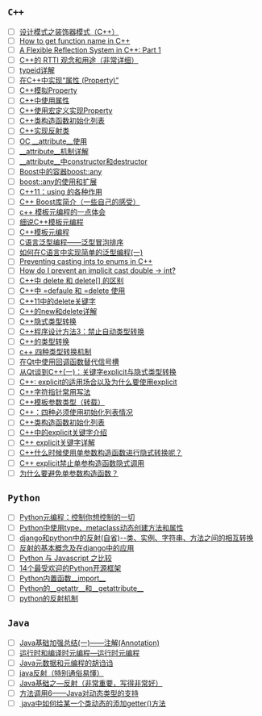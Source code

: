 ## `C++`
- [ ] [设计模式之装饰器模式（C++）](https://blog.csdn.net/hailong0715/article/details/51751208)
- [ ] [How to get function name in C++](https://codeyarns.com/2018/08/22/how-to-get-function-name-in-c/)
- [ ] [A Flexible Reflection System in C++: Part 1](https://preshing.com/20180116/a-primitive-reflection-system-in-cpp-part-1/)
- [ ] [C++的 RTTI 观念和用途（非常详细）](https://www.cnblogs.com/findumars/p/6358194.html)
- [ ] [typeid详解](https://blog.csdn.net/TuxedoLinux/article/details/80604377)
- [ ] [在C++中实现“属性 (Property)”](https://www.cnblogs.com/zjg820207/articles/7637035.html)
- [ ] [C++模拟Property](https://bbs.csdn.net/topics/110073537)
- [ ] [C++中使用属性](https://blog.csdn.net/masefee/article/details/4023021)
- [ ] [C++使用宏定义实现Property](https://blog.csdn.net/masefee/article/details/4023021)
- [ ] [C++类构造函数初始化列表](https://www.cnblogs.com/BlueTzar/articles/1223169.html)
- [ ] [C++实现反射类](https://www.cnblogs.com/feixue/p/cplusplus_reflector.html)
- [ ] [OC __attribute__使用](https://www.jianshu.com/p/e2dfccc32c80)
- [ ] [__attribute__机制详解](https://www.cnblogs.com/marvin-notes/p/4482805.html)
- [ ] [__attribute__中constructor和destructor](https://www.cnblogs.com/alantu2018/p/8465919.html)
- [ ] [Boost中的容器boost::any](https://blog.csdn.net/iFuMI/article/details/51645803)
- [ ] [boost::any的使用和扩展](https://blog.csdn.net/mfcing/article/details/44705831)
- [ ] [C++11：using 的各种作用](https://blog.csdn.net/wishchin/article/details/79870177)
- [ ] [C++ Boost库简介（一些自己的感受）](https://www.cnblogs.com/findumars/p/7257415.html)
- [ ] [c++ 模板元编程的一点体会](https://www.cnblogs.com/catch/p/3952141.html)
- [ ] [细说C++模板元编程](https://www.cnblogs.com/chillblood/p/4083506.html)
- [ ] [C++模板元编程](https://blog.csdn.net/nbadwde/article/details/80674069)
- [ ] [C语言泛型编程——泛型冒泡排序](https://blog.csdn.net/weixin_43919932/article/details/90573445)
- [ ] [如何在C语言中实现简单的泛型编程(一)](https://blog.csdn.net/skyline0623/article/details/6164011)
- [ ] [Preventing casting ints to enums in C++](https://stackoverflow.com/questions/48969372/preventing-casting-ints-to-enums-in-c)
- [ ] [How do I prevent an implicit cast double -> int?](https://stackoverflow.com/questions/7903083/how-do-i-prevent-an-implicit-cast-double-int)
- [ ] [C++中 delete 和 delete[] 的区别](https://www.cnblogs.com/simplepaul/p/6861210.html)
- [ ] [C++中 =defaule 和 =delete 使用](https://blog.csdn.net/lmb1612977696/article/details/80035487)
- [ ] [C++11中的delete关键字](https://blog.csdn.net/u014465639/article/details/72896930)
- [ ] [C++的new和delete详解](https://www.jianshu.com/p/d2d5cdd7aa1d)
- [ ] [C++隐式类型转换](https://www.cnblogs.com/solidblog/p/3381628.html)
- [ ] [C++程序设计方法3：禁止自动类型转换](https://www.cnblogs.com/hujianglang/p/6642840.html)
- [ ] [C++的类型转换](https://blog.51cto.com/gdutcxh/2114900)
- [ ] [c++ 四种类型转换机制](https://www.cnblogs.com/luntai/p/5879026.html)
- [ ] [在Qt中使用回调函数替代信号槽](https://blog.csdn.net/y396397735/article/details/80759875)
- [ ] [从Qt谈到C++(一)：关键字explicit与隐式类型转换](https://blog.csdn.net/guodongxiaren/article/details/24455653)
- [ ] [C++: explicit的适用场合以及为什么要使用explicit](https://blog.csdn.net/qq_37233607/article/details/79051075)
- [ ] [C++字符指针常用写法](https://blog.csdn.net/u011327333/article/details/79531895)
- [ ] [C++模板参数类型（转载）](https://www.cnblogs.com/dongzhiquan/p/7726405.html)
- [ ] [C++：四种必须使用初始化列表情况](https://www.cnblogs.com/XYQ-208910/p/4912872.html)
- [ ] [C++类构造函数初始化列表](https://www.cnblogs.com/BlueTzar/articles/1223169.html)
- [ ] [C++中的explicit关键字介绍](https://www.cnblogs.com/bully/p/9478487.html)
- [ ] [C++ explicit关键字详解](https://www.cnblogs.com/rednodel/p/9299251.html)
- [ ] [C++什么时候使用单参数构造函数进行隐式转换呢？](https://www.jianshu.com/p/9a0aa5f335e1)
- [ ] [C++ explicit禁止单参构造函数隐式调用](https://blog.csdn.net/K346K346/article/details/82779248)
- [ ] [为什么要避免单参数构造函数？](https://bbs.csdn.net/topics/390390664)

## `Python`
- [ ] [Python元编程：控制你想控制的一切](https://blog.csdn.net/qq_41235053/article/details/81591926)
- [ ] [Python中使用type、metaclass动态创建方法和属性](https://www.cnblogs.com/phpper/p/10627838.html)
- [ ] [django和python中的反射(自省)--类、实例、字符串、方法之间的相互转换](https://blog.csdn.net/DrCBin/article/details/80214232)
- [ ] [反射的基本概念及在django中的应用](https://www.cnblogs.com/even-07/p/10586839.html)
- [ ] [Python 与 Javascript 之比较](https://www.cnblogs.com/rrxc/p/4401482.html)
- [ ] [14个最受欢迎的Python开源框架](https://www.cnblogs.com/rrxc/p/4150912.html#3082538)
- [ ] [Python内置函数__import__](https://www.cnblogs.com/sesshoumaru/p/6130171.html)
- [ ] [Python的__getattr__和__getattribute__](https://www.cnblogs.com/blackmatrix/p/5681480.html)
- [ ] [python的反射机制](https://www.cnblogs.com/Guido-admirers/p/6206212.html)

## `Java`
- [ ] [Java基础加强总结(一)——注解(Annotation)](https://www.cnblogs.com/xdp-gacl/p/3622275.html)
- [ ] [运行时和编译时元编程—运行时元编程](http://ifeve.com/groovy-runtime-metaprogramming/)
- [ ] [Java元数据和元编程的胡诌诌](https://blog.csdn.net/qq_24489717/article/details/86758227)
- [ ] [java反射（特别通俗易懂）](https://blog.csdn.net/lwl20140904/article/details/80163880)
- [ ] [Java基础之—反射（非常重要，写得非常好）](https://blog.csdn.net/weixin_40137479/article/details/79464438)
- [ ] [方法调用6——Java对动态类型的支持](https://www.jianshu.com/p/9dd47484e700)
- [ ] [ java中如何给某一个类动态的添加getter()方法](https://bbs.csdn.net/topics/320028342?locationNum=15)